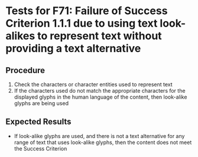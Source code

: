 # Tests for F71: Failure of Success Criterion 1.1.1 due to using text look-alikes to represent text without providing a text alternative

## Procedure

1. Check the characters or character entities used to represent text
2. If the characters used do not match the appropriate characters for the displayed glyphs in the human language of the content, then look-alike glyphs are being used

## Expected Results

- If look-alike glyphs are used, and there is not a text alternative for any range of text that uses look-alike glyphs, then the content does not meet the Success Criterion
